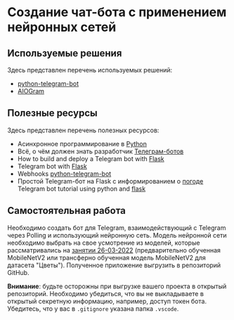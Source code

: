 # Создание чат-бота с применением нейронных сетей

## Используемые решения

Здесь представлен перечень используемых решений:

* [python-telegram-bot](https://github.com/python-telegram-bot/python-telegram-bot/)
* [AIOGram](https://github.com/aiogram/aiogram)

## Полезные ресурсы

Здесь представлен перечень полезных ресурсов:

* Асинхронное программирование в [Python](https://tproger.ru/translations/asynchronous-programming-in-python/)
* Всё, о чём должен знать разработчик [Телеграм-ботов](https://habr.com/ru/post/543676/)
* How to build and deploy a Telegram bot with [Flask](https://blog.logrocket.com/build-deploy-telegram-bot-with-flask/)
* Telegram bot with [Flask](https://danielmg.org/python/2021/01/telegram-bot-with-flask.html)
* Webhooks [python-telegram-bot](https://github.com/python-telegram-bot/python-telegram-bot/wiki/Webhooks)
* Простой Telegram-бот на Flask с информированием о [погоде](https://habr.com/ru/post/495036/)
Telegram bot tutorial using python and [flask](https://aliabdelaal.medium.com/telegram-bot-tutorial-using-python-and-flask-1fc634da9522)

## Самостоятельная работа

Необходимо создать бот для Telegram, взаимодействующий с Telegram через Polling и использующий нейронную сеть. Модель нейронной сети необходимо выбрать на свое усмотрение из моделей, которые рассматривались на [занятии 26-03-2022](src/26-03-2022/README.md) (предварительно обученная MobileNetV2 или трансферно обученная модель MobileNetV2 для датасета "Цветы"). Полученное приложение выгрузить в репозиторий GitHub.

**Внимание**: будьте осторожны при выгрузке вашего проекта в открытый репозиторий. Необходимо убедиться, что вы не выкладываете в открытый секретную информацию, например, доступ токен бота. Убедитесь, что у вас в `.gitignore` указана папка `.vscode`.
